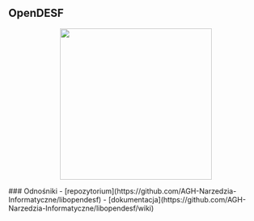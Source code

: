 ## OpenDESF
<p align="center">
   <img src="https://i.imgur.com/uuRQ0iI.png" width=300>
<p>
### Odnośniki
 - [repozytorium](https://github.com/AGH-Narzedzia-Informatyczne/libopendesf)
 - [dokumentacja](https://github.com/AGH-Narzedzia-Informatyczne/libopendesf/wiki)
